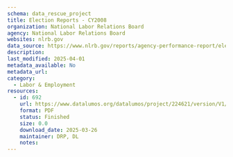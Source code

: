 ```yaml
---
schema: data_rescue_project 
title: Election Reports - CY2008
organization: National Labor Relations Board
agency: National Labor Relations Board
websites: nlrb.gov
data_source: https://www.nlrb.gov/reports/agency-performance-report/election-reports/election-reports-cy-2008
description: 
last_modified: 2025-04-01
metadata_available: No
metadata_url: 
category:
  - Labor & Employment 
resources:
  - id: 692
    url: https://www.datalumos.org/datalumos/project/224621/version/V1/view
    format: PDF
    status: Finished
    size: 0.0
    download_date: 2025-03-26
    maintainer: DRP, DL
    notes: 
---
```

